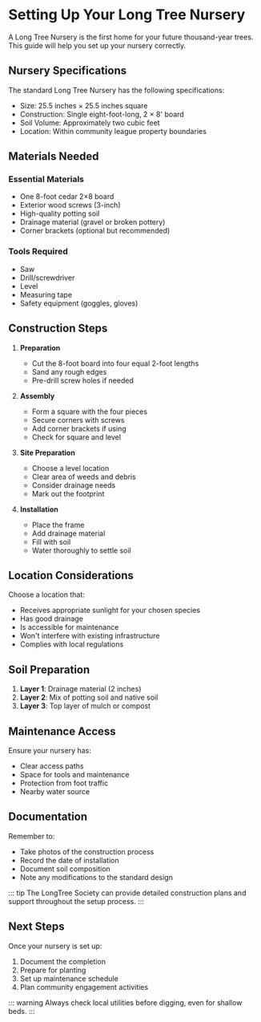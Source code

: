 # Setting Up Your Long Tree Nursery

A Long Tree Nursery is the first home for your future thousand-year trees. This guide will help you set up your nursery correctly.

## Nursery Specifications

The standard Long Tree Nursery has the following specifications:
- Size: 25.5 inches × 25.5 inches square
- Construction: Single eight-foot-long, 2 × 8' board
- Soil Volume: Approximately two cubic feet
- Location: Within community league property boundaries

## Materials Needed

### Essential Materials
- One 8-foot cedar 2×8 board
- Exterior wood screws (3-inch)
- High-quality potting soil
- Drainage material (gravel or broken pottery)
- Corner brackets (optional but recommended)

### Tools Required
- Saw
- Drill/screwdriver
- Level
- Measuring tape
- Safety equipment (goggles, gloves)

## Construction Steps

1. **Preparation**
   - Cut the 8-foot board into four equal 2-foot lengths
   - Sand any rough edges
   - Pre-drill screw holes if needed

2. **Assembly**
   - Form a square with the four pieces
   - Secure corners with screws
   - Add corner brackets if using
   - Check for square and level

3. **Site Preparation**
   - Choose a level location
   - Clear area of weeds and debris
   - Consider drainage needs
   - Mark out the footprint

4. **Installation**
   - Place the frame
   - Add drainage material
   - Fill with soil
   - Water thoroughly to settle soil

## Location Considerations

Choose a location that:
- Receives appropriate sunlight for your chosen species
- Has good drainage
- Is accessible for maintenance
- Won't interfere with existing infrastructure
- Complies with local regulations

## Soil Preparation

1. **Layer 1**: Drainage material (2 inches)
2. **Layer 2**: Mix of potting soil and native soil
3. **Layer 3**: Top layer of mulch or compost

## Maintenance Access

Ensure your nursery has:
- Clear access paths
- Space for tools and maintenance
- Protection from foot traffic
- Nearby water source

## Documentation

Remember to:
- Take photos of the construction process
- Record the date of installation
- Document soil composition
- Note any modifications to the standard design

::: tip
The LongTree Society can provide detailed construction plans and support throughout the setup process.
:::

## Next Steps

Once your nursery is set up:
1. Document the completion
2. Prepare for planting
3. Set up maintenance schedule
4. Plan community engagement activities

::: warning
Always check local utilities before digging, even for shallow beds.
:::